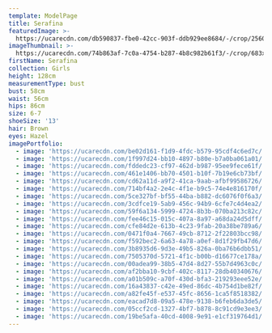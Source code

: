 ```yaml
---
template: ModelPage
title: Serafina
featuredImage: >-
  https://ucarecdn.com/db590837-fbe0-42cc-903f-ddb929ee8684/-/crop/2560x1139/0,0/-/preview/
imageThumbnail: >-
  https://ucarecdn.com/74b863af-7c0a-4754-b287-4b8c982b61f3/-/crop/683x1051/839,421/-/preview/
firstName: Serafina
collection: Girls
height: 128cm
measurementType: bust
bust: 58cm
waist: 56cm
hips: 86cm
size: 6-7
shoeSize: '13'
hair: Brown
eyes: Hazel
imagePortfolio:
  - image: 'https://ucarecdn.com/be02d161-f1d9-4fdc-b579-95cdf4c6ed7c/'
  - image: 'https://ucarecdn.com/1f997d24-bb10-4897-b80e-b7a0ba061a01/'
  - image: 'https://ucarecdn.com/fddedc23-cf97-462d-b987-95ee9fece61f/'
  - image: 'https://ucarecdn.com/461e1406-bb70-4501-b10f-7b19e6cb73bf/'
  - image: 'https://ucarecdn.com/cd62a11d-a9f2-41ca-9aab-afbf99586726/'
  - image: 'https://ucarecdn.com/714bf4a2-2e4c-4f1e-b9c5-74e4e816170f/'
  - image: 'https://ucarecdn.com/5ce327bf-bf55-44ba-b882-dc6076f0f6a3/'
  - image: 'https://ucarecdn.com/3cdfce19-5ab9-456c-94b9-6cfe7c4d4ea2/'
  - image: 'https://ucarecdn.com/59f6a134-5999-4724-8b3b-070ba213c82c/'
  - image: 'https://ucarecdn.com/fee46c15-015c-407a-8a97-a68da24d5dff/'
  - image: 'https://ucarecdn.com/cfe84d2e-613b-4c23-9fab-20a38be789a6/'
  - image: 'https://ucarecdn.com/0471f0a4-7667-49cb-8712-2f22803bcc98/'
  - image: 'https://ucarecdn.com/f592bec2-6a63-4a78-a0ef-8d1f29fb47d6/'
  - image: 'https://ucarecdn.com/3b8935d6-9d3e-49b5-826a-0ba76b6dbb51/'
  - image: 'https://ucarecdn.com/7505370d-5721-4f1c-b00b-d16677ce178a/'
  - image: 'https://ucarecdn.com/00adea99-38b5-47d4-8d27-55b7d4963c0c/'
  - image: 'https://ucarecdn.com/af2bba10-9cbf-402c-8117-28db40340676/'
  - image: 'https://ucarecdn.com/a01b509c-a70f-430d-bfa3-219293eee52e/'
  - image: 'https://ucarecdn.com/16a43837-c42e-49ed-86dc-4b754d1be82f/'
  - image: 'https://ucarecdn.com/a82fe45f-e537-45fc-8656-1ca5f8518382/'
  - image: 'https://ucarecdn.com/eacad7d8-09a5-478e-9138-b6feb6da3de5/'
  - image: 'https://ucarecdn.com/05ccf2cd-1327-4bf7-b878-8c91cd9e3ee3/'
  - image: 'https://ucarecdn.com/19be5afa-40cd-4008-9e91-e1cf319764d1/'
---
```


